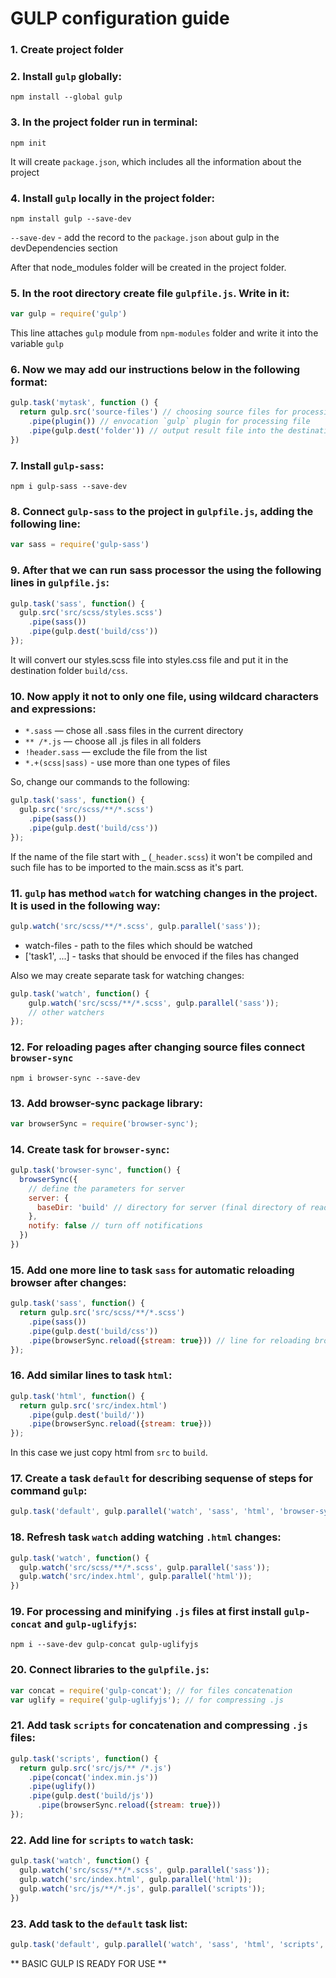 GULP configuration guide
=====================

### 1. Create project folder


### 2. Install `gulp` globally:
`npm install --global gulp`


### 3. In the project folder run in terminal:

`npm init`

It will create `package.json`, which includes all the information about the project


### 4. Install `gulp` locally in the project folder:

`npm install gulp --save-dev`

`--save-dev` - add the record to the `package.json` about gulp in the devDependencies section

After that node_modules folder will be created in the project folder.


### 5. In the root directory create file `gulpfile.js`. Write in it:

```js
var gulp = require('gulp')
```

This line attaches `gulp` module from `npm-modules` folder and write it into the variable `gulp`



### 6. Now we may add our instructions below in the following format:

```js
gulp.task('mytask', function () {
  return gulp.src('source-files') // choosing source files for processing
    .pipe(plugin()) // envocation `gulp` plugin for processing file
    .pipe(gulp.dest('folder')) // output result file into the destination folder
})
```


### 7. Install `gulp-sass`:

`npm i gulp-sass --save-dev`



### 8. Connect `gulp-sass` to the project in `gulpfile.js`, adding the following line:

```js
var sass = require('gulp-sass')
```


### 9. After that we can run sass processor the using the following lines in `gulpfile.js`:

```js
gulp.task('sass', function() {
  gulp.src('src/scss/styles.scss')
    .pipe(sass())
    .pipe(gulp.dest('build/css'))
});
```

It will convert our styles.scss file into styles.css file and put it in the destination folder `build/css`.



### 10. Now apply it not to only one file, using  wildcard characters and expressions:

* `*.sass` — chose all .sass files in the current directory
* `** /*.js` — choose all .js files in all folders
* `!header.sass` — exclude the file from the list
* `*.+(scss|sass)` - use more than one types of files

So, change our commands to the following:

```js
gulp.task('sass', function() {
  gulp.src('src/scss/**/*.scss')
    .pipe(sass())
    .pipe(gulp.dest('build/css'))
});
```

If the name of the file start with _ (`_header.scss`) it won't be compiled and such file has to be imported to the main.scss as it's part.



### 11. `gulp` has method `watch` for watching changes in the project. It is used in the following way:

```js
gulp.watch('src/scss/**/*.scss', gulp.parallel('sass'));
```

* watch-files - path to the files which should be watched
* ['task1', ...] - tasks that should be envoced if the files has changed

Also we may create separate task for watching changes:

```js
gulp.task('watch', function() {
    gulp.watch('src/scss/**/*.scss', gulp.parallel('sass'));
    // other watchers
});
```


### 12. For reloading pages after changing source files connect `browser-sync`

`npm i browser-sync --save-dev`



### 13. Add browser-sync package library:

```js
var browserSync = require('browser-sync');
```


### 14. Create task for `browser-sync`:

```js
gulp.task('browser-sync', function() {
  browserSync({
    // define the parameters for server
    server: {
      baseDir: 'build' // directory for server (final directory of ready project, usually with index.html)
    },
    notify: false // turn off notifications
  })
})
```


### 15. Add one more line to task `sass` for automatic reloading browser after changes:

```js
gulp.task('sass', function() {
  return gulp.src('src/scss/**/*.scss')
    .pipe(sass())
    .pipe(gulp.dest('build/css'))
    .pipe(browserSync.reload({stream: true})) // line for reloading browser
});
```


### 16. Add similar lines to task `html`:

```js
gulp.task('html', function() {
  return gulp.src('src/index.html')
    .pipe(gulp.dest('build/'))
    .pipe(browserSync.reload({stream: true}))
});
```

In this case we just copy html from `src` to `build`.


### 17. Create a task `default` for describing sequense of steps for command `gulp`:

```js
gulp.task('default', gulp.parallel('watch', 'sass', 'html', 'browser-sync'))
```


### 18. Refresh task `watch` adding watching `.html` changes:

```js
gulp.task('watch', function() {
  gulp.watch('src/scss/**/*.scss', gulp.parallel('sass'));
  gulp.watch('src/index.html', gulp.parallel('html'));
})
```


### 19. For processing and minifying `.js` files at first install `gulp-concat` and `gulp-uglifyjs`:

`npm i --save-dev gulp-concat gulp-uglifyjs`



### 20. Connect libraries to the `gulpfile.js`:

```js
var concat = require('gulp-concat'); // for files concatenation 
var uglify = require('gulp-uglifyjs'); // for compressing .js
```


### 21. Add task `scripts` for concatenation and compressing `.js` files:

```js
gulp.task('scripts', function() {
  return gulp.src('src/js/** /*.js')
    .pipe(concat('index.min.js'))
    .pipe(uglify())
    .pipe(gulp.dest('build/js'))
	  .pipe(browserSync.reload({stream: true}))
});
```


### 22. Add line for `scripts` to `watch` task:

```js
gulp.task('watch', function() {
  gulp.watch('src/scss/**/*.scss', gulp.parallel('sass'));
  gulp.watch('src/index.html', gulp.parallel('html'));
  gulp.watch('src/js/**/*.js', gulp.parallel('scripts'));
})
```


### 23. Add task to the `default` task list:

```js
gulp.task('default', gulp.parallel('watch', 'sass', 'html', 'scripts', 'browser-sync'))
```


** BASIC GULP IS READY FOR USE **
